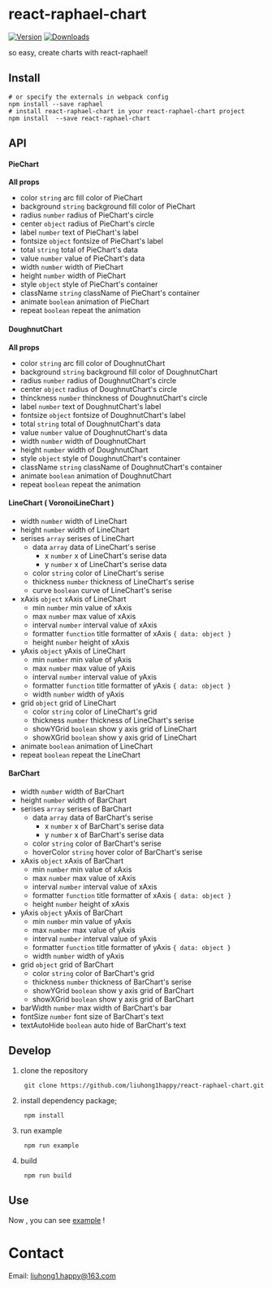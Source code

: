 # react-raphael-chart

[![Version](https://img.shields.io/npm/v/react-raphael-chart.svg)](https://www.npmjs.com/package/react-raphael-chart)
[![Downloads](https://img.shields.io/npm/dt/react-raphael-chart.svg)](https://www.npmjs.com/package/react-raphael-chart)

so easy, create charts with react-raphael!

## Install

	# or specify the externals in webpack config
	npm install --save raphael
	# install react-raphael-chart in your react-raphael-chart project
	npm install  --save react-raphael-chart

## API

#### PieChart

**All props**

- color `string` arc fill color of PieChart
- background `string` background fill color of PieChart
- radius `number` radius of PieChart's circle
- center `object` radius of PieChart's circle
- label `number` text of PieChart's label
- fontsize `object` fontsize of PieChart's label
- total `string` total of PieChart's data
- value `number` value of PieChart's data
- width `number` width of PieChart
- height `number` width of PieChart
- style `object` style of PieChart's container
- className `string` className of PieChart's container
- animate `boolean` animation of PieChart
- repeat `boolean` repeat the animation

#### DoughnutChart

**All props**

- color `string` arc fill color of DoughnutChart
- background `string` background fill color of DoughnutChart
- radius `number` radius of DoughnutChart's circle
- center `object` radius of DoughnutChart's circle
- thinckness `number` thinckness of DoughnutChart's circle
- label `number` text of DoughnutChart's label
- fontsize `object` fontsize of DoughnutChart's label
- total `string` total of DoughnutChart's data
- value `number` value of DoughnutChart's data
- width `number` width of DoughnutChart
- height `number` width of DoughnutChart
- style `object` style of DoughnutChart's container
- className `string` className of DoughnutChart's container
- animate `boolean` animation of DoughnutChart
- repeat `boolean` repeat the animation

#### LineChart ( VoronoiLineChart )

- width `number` width of LineChart
- height `number` width of LineChart
- serises `array` serises of LineChart
	- data `array` data of LineChart's serise
		- x `number` x of LineChart's serise data
		- y `number` x of LineChart's serise data
	- color `string` color of LineChart's serise
	- thickness `number` thickness of LineChart's serise
	- curve `boolean` curve of LineChart's serise
- xAxis `object` xAxis of LineChart
	- min `number` min value of xAxis
	- max `number` max value of xAxis
	- interval `number` interval value of xAxis
	- formatter `function` title formatter of xAxis `{ data: object }`
	- height `number` height of xAxis
- yAxis `object` yAxis of LineChart
	- min `number` min value of yAxis
	- max `number` max value of yAxis
	- interval `number` interval value of yAxis
	- formatter `function` title formatter of yAxis `{ data: object }`
	- width `number` width of yAxis
- grid `object` grid of LineChart
	- color `string` color of LineChart's grid
	- thickness `number` thickness of LineChart's serise
	- showYGrid `boolean` show y axis grid of LineChart
	- showXGrid `boolean` show y axis grid of LineChart
- animate `boolean` animation of LineChart
- repeat `boolean` repeat the LineChart

#### BarChart

- width `number` width of BarChart
- height `number` width of BarChart
- serises `array` serises of BarChart
	- data `array` data of BarChart's serise
		- x `number` x of BarChart's serise data
		- y `number` x of BarChart's serise data
	- color `string` color of BarChart's serise
	- hoverColor `string` hover color of BarChart's serise
- xAxis `object` xAxis of BarChart
	- min `number` min value of xAxis
	- max `number` max value of xAxis
	- interval `number` interval value of xAxis
	- formatter `function` title formatter of xAxis `{ data: object }`
	- height `number` height of xAxis
- yAxis `object` yAxis of BarChart
	- min `number` min value of yAxis
	- max `number` max value of yAxis
	- interval `number` interval value of yAxis
	- formatter `function` title formatter of yAxis `{ data: object }`
	- width `number` width of yAxis
- grid `object` grid of BarChart
	- color `string` color of BarChart's grid
	- thickness `number` thickness of BarChart's serise
	- showYGrid `boolean` show y axis grid of BarChart
	- showXGrid `boolean` show y axis grid of BarChart
- barWidth `number` max width of BarChart's bar
- fontSize `number` font size of BarChart's text
- textAutoHide  `boolean` auto hide of BarChart's text


## Develop

1. clone the repository

        git clone https://github.com/liuhong1happy/react-raphael-chart.git
    
2. install dependency package;

        npm install 

3. run example

        npm run example
        
4. build

        npm run build
        
## Use

Now , you can see [example](example/index.js) !


# Contact

Email: [liuhong1.happy@163.com](mailto:liuhong1.happy@163.com)
